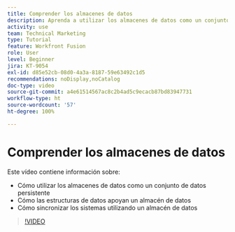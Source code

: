 ```yaml
---
title: Comprender los almacenes de datos
description: Aprenda a utilizar los almacenes de datos como un conjunto de datos persistente y a cómo las estructuras de datos admiten un almacén de datos en  [!DNL Adobe Workfront Fusion].
activity: use
team: Technical Marketing
type: Tutorial
feature: Workfront Fusion
role: User
level: Beginner
jira: KT-9054
exl-id: d85e52cb-08d0-4a3a-8187-59e63492c1d5
recommendations: noDisplay,noCatalog
doc-type: video
source-git-commit: a4e61514567ac8c2b4ad5c9ecacb87bd83947731
workflow-type: ht
source-wordcount: '57'
ht-degree: 100%

---
```


# Comprender los almacenes de datos

Este vídeo contiene información sobre:

* Cómo utilizar los almacenes de datos como un conjunto de datos persistente
* Cómo las estructuras de datos apoyan un almacén de datos
* Cómo sincronizar los sistemas utilizando un almacén de datos

>[!VIDEO](https://video.tv.adobe.com/v/335295/?quality=12&learn=on)
